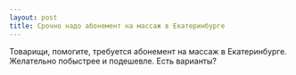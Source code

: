 ```yaml
---
layout: post 
title: Срочно надо абонемент на массаж в Екатеринбурге 
--- 
```

Товарищи, помогите, требуется абонемент на массаж в Екатеринбурге. Желательно побыстрее и подешевле. Есть варианты?
